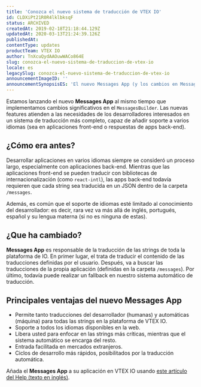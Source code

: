 ```yaml
---
title: 'Conozca el nuevo sistema de traducción de VTEX IO'
id: CLDXiPt21R0R4lklbksqF
status: ARCHIVED
createdAt: 2019-02-18T21:18:44.129Z
updatedAt: 2020-03-13T21:24:39.126Z
publishedAt: 
contentType: updates
productTeam: VTEX IO
author: TnXcuQydAAOuwWACo864E
slug: conozca-el-nuevo-sistema-de-traduccion-de-vtex-io
locale: es
legacySlug: conozca-el-nuevo-sistema-de-traduccion-de-vtex-io
announcementImageID: ''
announcementSynopsisES: 'El nuevo Messages App (y los cambios en MessagesBuilder) facilitan y amplían la traducción de apps front y back-end.'
---
```


Estamos lanzando el nuevo __Messages App__ al mismo tiempo que implementamos cambios significativos en el `MessagesBuilder`. Las nuevas features atienden a las necesidades de los desarrolladores interesados en un sistema de traducción más completo, capaz de añadir soporte a varios idiomas (sea en aplicaciones front-end o respuestas de apps back-end).


## ¿Cómo era antes?
Desarrollar aplicaciones en varios idiomas siempre se consideró un proceso largo, especialmente con aplicaciones back-end. Mientras que las aplicaciones front-end se pueden traducir con bibliotecas de internacionalización (como `react-intl`), las apps back-end todavía requieren que cada string sea traducida en un JSON dentro de la carpeta `/messages`.

Además, es común que el soporte de idiomas esté limitado al conocimiento del desarrollador: es decir, rara vez va más allá de inglés, portugués, español y su lengua materna (si no es ninguna de estas).


## ¿Que ha cambiado?
__Messages App__ es responsable de la traducción de las strings de toda la plataforma de IO. En primer lugar, el trata de traducir el contenido de las traducciones definidas por el usuario. Después, va a buscar las traducciones de la propia aplicación (definidas en la carpeta `/messages`). Por último, todavía puede realizar un fallback en nuestro sistema automático de traducción.


## Principales ventajas del nuevo Messages App
- Permite tanto traducciones del desarrollador (humanas) y automáticas (máquina) para todas las strings en la plataforma de VTEX IO.
- Soporte a todos los idiomas disponibles en la web.
- Libera usted para enfocar en las strings más críticas, mientras que el sistema automático se encarga del resto.
- Entrada facilitada en mercados extranjeros.
- Ciclos de desarrollo más rápidos, posibilitados por la traducción automática.

Añada el __Messages App__ a su aplicación en VTEX IO usando [este artículo del Help (texto en inglés)](/en/tutorial/how-to-use-messages-on-your-io-apps).
